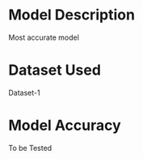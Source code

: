 # Model Description

Most accurate model

# Dataset Used

Dataset-1 
# Model Accuracy

To be Tested
